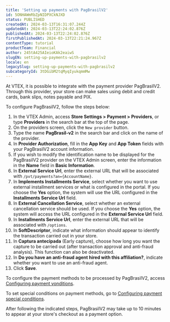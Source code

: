 ```yaml
---
title: 'Setting up payments with PagBrasilV2'
id: 5ONHAWmRbZpNIDPXCkNJXD
status: PUBLISHED
createdAt: 2024-03-13T16:31:07.244Z
updatedAt: 2024-03-13T22:24:02.876Z
publishedAt: 2024-03-13T22:24:02.876Z
firstPublishedAt: 2024-03-13T22:21:24.967Z
contentType: tutorial
productTeam: Financial
author: 245tA425AIeioKAk2eaiwS
slugEN: setting-up-payments-with-pagbrasilv2
locale: en
legacySlug: setting-up-payments-with-pagbrasilv2
subcategoryId: 3tDGibM2tqMyqIyukqmmMw
---
```


At VTEX, it is possible to integrate with the payment provider PagBrasilV2. Through this provider, your store can make sales using debit and credit cards, bank slips, notes payable and PIX.

To configure PagBrasilV2, follow the steps below:

1. In the VTEX Admin, access __Store Settings > Payment > Providers__, or type __Providers__ in the search bar at the top of the page.
2. On the providers screen, click the `New provider` button.
3. Type the name __PagBrasil-v2__ in the search bar and click on the name of the provider.
4. In __Provider Authorization__, fill in the __App Key__ and __App Token__ fields with your PagBrasilV2 account information.
5. If you wish to modify the identification name to be displayed for the PagBrasilV2 provider on the VTEX Admin screen, enter the information in the __Name__ field in __Basic Information__.
6. In __External Service Url__, enter the external URL that will be associated with `/pvt/payments?an={AccountName}`.
7. In __Implements Installments Service__, select whether you want to use external installment services or what is configured in the portal. If you choose the __Yes__ option, the system will use the URL configured in the __Installments Service Url__ field.
8. In __External Cancellation Service__, select whether an external cancellation service should be used. If you choose the __Yes__ option, the system will access the URL configured in the __External Service Url__ field.
9. In __Installments Service Url__, enter the external URL that will be associated with `/options`.
10. In __SoftDescriptor__, indicate what information should appear to identify the transaction carried out in your store.
11. In __Captura antecipada__ (Early capture), choose how long you want the capture to be carried out (after transaction approval and anti-fraud analysis). This function can also be deactivated.
12. In __Do you have an anti-fraud agent hired with this affiliation?__, indicate whether you want to use an anti-fraud agent.
13. Click __Save__.

To configure the payment methods to be processed by PagBrasilV2, access [Configuring payment vonditions](/en/tutorial/how-to-configure-payment-conditions--tutorials_455#).

To set special conditions on payment methods, go to [Configuring payment special conditions](/en/tutorial/special-conditions--tutorials_456#).

After following the indicated steps, PagBrasilV2 may take up to 10 minutes to appear at your store's checkout as a payment option.
